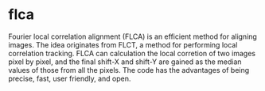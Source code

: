 # flca
Fourier local correlation alignment (FLCA) is an efficient method for aligning images. The idea originates from FLCT, a method for performing local correlation tracking. FLCA can calculation the local corretion of two images pixel by pixel, and the final shift-X and shift-Y are gained as the median values of those from all the pixels. The code has the advantages of being precise, fast, user friendly, and open.
